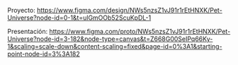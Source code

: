 Proyecto: https://www.figma.com/design/NWs5nzsZ1vJ91r1rEtHNXK/Pet-Universe?node-id=0-1&t=ulGmOOb52ScuKpDL-1

Presentación: https://www.figma.com/proto/NWs5nzsZ1vJ91r1rEtHNXK/Pet-Universe?node-id=3-182&node-type=canvas&t=Z668G00SeIPq66Ky-1&scaling=scale-down&content-scaling=fixed&page-id=0%3A1&starting-point-node-id=3%3A182
